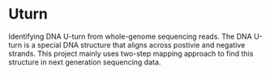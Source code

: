 # Uturn
Identifying DNA U-turn from whole-genome sequencing reads. The DNA U-turn is a special DNA structure that aligns across postivie and negative strands. This project mainly uses two-step mapping approach to find this structure in next generation sequencing data.

